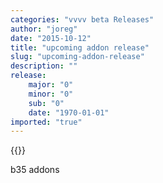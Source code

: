 ```yaml
---
categories: "vvvv beta Releases"
author: "joreg"
date: "2015-10-12"
title: "upcoming addon release"
slug: "upcoming-addon-release"
description: ""
release: 
    major: "0"
    minor: "0"
    sub: "0"
    date: "1970-01-01"
imported: "true"
---
```


{{<previousRelease>}}


b35 addons